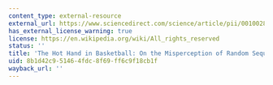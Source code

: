 ```yaml
---
content_type: external-resource
external_url: https://www.sciencedirect.com/science/article/pii/0010028585900106
has_external_license_warning: true
license: https://en.wikipedia.org/wiki/All_rights_reserved
status: ''
title: 'The Hot Hand in Basketball: On the Misperception of Random Sequences'
uid: 8b1d42c9-5146-4fdc-8f69-ff6c9f18cb1f
wayback_url: ''
---
```

